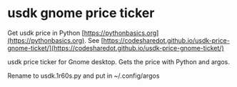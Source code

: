 # usdk gnome price ticker

Get usdk price in Python [https://pythonbasics.org](https://pythonbasics.org).
See [https://codesharedot.github.io/usdk-price-gnome-ticket/](https://codesharedot.github.io/usdk-price-gnome-ticket/)

usdk price ticker for Gnome desktop. Gets the price with Python and argos.

Rename to usdk.1r60s.py and put in ~/.config/argos
